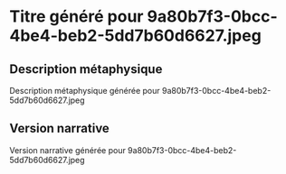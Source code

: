 # Titre généré pour 9a80b7f3-0bcc-4be4-beb2-5dd7b60d6627.jpeg

## Description métaphysique
Description métaphysique générée pour 9a80b7f3-0bcc-4be4-beb2-5dd7b60d6627.jpeg

## Version narrative
Version narrative générée pour 9a80b7f3-0bcc-4be4-beb2-5dd7b60d6627.jpeg
